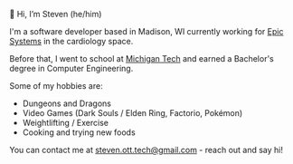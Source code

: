 👋 Hi, I’m Steven (he/him)

I'm a software developer based in Madison, WI currently working for [Epic Systems](https://www.epic.com/) in the cardiology space.

Before that, I went to school at [Michigan Tech](https://www.mtu.edu/) and earned a Bachelor's degree in Computer Engineering.

Some of my hobbies are:
- Dungeons and Dragons
- Video Games (Dark Souls / Elden Ring, Factorio, Pokémon)
- Weightlifting / Exercise
- Cooking and trying new foods

You can contact me at steven.ott.tech@gmail.com - reach out and say hi!
